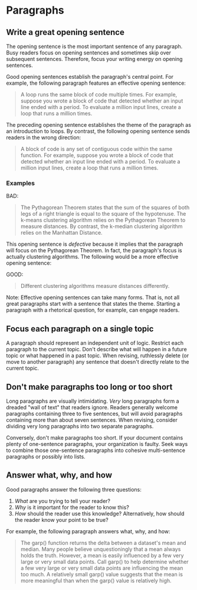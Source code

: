# Paragraphs

## Write a great opening sentence

The opening sentence is the most important sentence of any paragraph. Busy readers focus on opening sentences and
sometimes skip over subsequent sentences. Therefore, focus your writing energy on opening sentences.

Good opening sentences establish the paragraph's central point. For example, the following paragraph features an
effective opening sentence:

> A loop runs the same block of code multiple times. For example, suppose you wrote a block of code that detected
> whether an input line ended with a period. To evaluate a million input lines, create a loop that runs a million times.

The preceding opening sentence establishes the theme of the paragraph as an introduction to loops. By contrast, the
following opening sentence sends readers in the wrong direction:

> A block of code is any set of contiguous code within the same function. For example, suppose you wrote a block of code
> that detected whether an input line ended with a period. To evaluate a million input lines, create a loop that runs a
> million times.

### Examples

BAD:
> The Pythagorean Theorem states that the sum of the squares of both legs of a right triangle is equal to the square of
> the hypotenuse. The k-means clustering algorithm relies on the Pythagorean Theorem to measure distances. By contrast,
> the k-median clustering algorithm relies on the Manhattan Distance.

This opening sentence is _defective_ because it implies that the paragraph will focus on the Pythagorean Theorem. In
fact, the paragraph's focus is actually clustering algorithms. The following would be a more effective opening sentence:

GOOD:
> Different clustering algorithms measure distances differently.

Note: Effective opening sentences can take many forms. That is, not all great paragraphs start with a sentence that
states the theme. Starting a paragraph with a rhetorical question, for example, can engage readers.

## Focus each paragraph on a single topic

A paragraph should represent an independent unit of logic. Restrict each paragraph to the current topic. Don't describe
what will happen in a future topic or what happened in a past topic. When revising, ruthlessly delete (or move to
another paragraph) any sentence that doesn't directly relate to the current topic.

## Don't make paragraphs too long or too short

Long paragraphs are visually intimidating. _Very_ long paragraphs form a dreaded "wall of text" that readers ignore.
Readers generally welcome paragraphs containing three to five sentences, but will avoid paragraphs containing more than
about seven sentences. When revising, consider dividing very long paragraphs into two separate paragraphs.

Conversely, don't make paragraphs too short. If your document contains plenty of one-sentence paragraphs, your
organization is faulty. Seek ways to combine those one-sentence paragraphs into cohesive multi-sentence paragraphs or
possibly into lists.

## Answer what, why, and how

Good paragraphs answer the following three questions:

1. _What_ are you trying to tell your reader?
2. _Why_ is it important for the reader to know this?
3. _How_ should the reader use this knowledge? Alternatively, how should the reader know your point to be true?

For example, the following paragraph answers what, why, and how:

> The garp() function returns the delta between a dataset's mean and median. Many people believe unquestioningly that a
> mean always holds the truth. However, a mean is easily influenced by a few very large or very small data points. Call
> garp() to help determine whether a few very large or very small data points are influencing the mean too much. A
> relatively small garp() value suggests that the mean is more meaningful than when the garp() value is relatively high.
